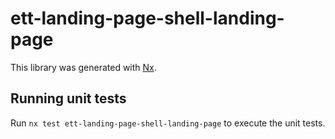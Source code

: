 # ett-landing-page-shell-landing-page

This library was generated with [Nx](https://nx.dev).

## Running unit tests

Run `nx test ett-landing-page-shell-landing-page` to execute the unit tests.
